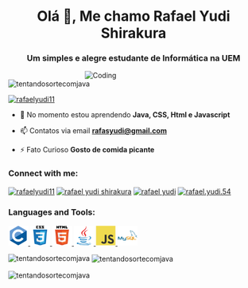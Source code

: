 <h1 align="center">Olá 👋, Me chamo Rafael Yudi Shirakura</h1>
<h3 align="center">Um simples e alegre estudante de Informática na UEM</h3>
<img align="right" alt="Coding" width="350" src="https://media.tenor.com/images/d2110c50a22020900743aaad39091499/tenor.gif">

<p align="left"> <img src="https://komarev.com/ghpvc/?username=tentandosortecomjava&label=Profile%20views&color=0e75b6&style=flat" alt="tentandosortecomjava" /> </p>

<p align="left"> <a href="https://twitter.com/rafaelyudi11" target="blank"><img src="https://img.shields.io/twitter/follow/rafaelyudi11?logo=twitter&style=for-the-badge" alt="rafaelyudi11" /></a> </p>

- 🌱 No momento estou aprendendo **Java, CSS, Html e Javascript**

- 📫 Contatos via email **rafasyudi@gmail.com**

- ⚡ Fato Curioso **Gosto de comida picante**

<h3 align="left">Connect with me:</h3>
<p align="left">
<a href="https://twitter.com/rafaelyudi11" target="blank"><img align="center" src="https://raw.githubusercontent.com/rahuldkjain/github-profile-readme-generator/master/src/images/icons/Social/twitter.svg" alt="rafaelyudi11" height="30" width="40" /></a>
<a href="https://linkedin.com/in/rafael yudi shirakura" target="blank"><img align="center" src="https://raw.githubusercontent.com/rahuldkjain/github-profile-readme-generator/master/src/images/icons/Social/linked-in-alt.svg" alt="rafael yudi shirakura" height="30" width="40" /></a>
<a href="https://fb.com/rafael yudi" target="blank"><img align="center" src="https://raw.githubusercontent.com/rahuldkjain/github-profile-readme-generator/master/src/images/icons/Social/facebook.svg" alt="rafael yudi" height="30" width="40" /></a>
<a href="https://instagram.com/rafael.yudi.54" target="blank"><img align="center" src="https://raw.githubusercontent.com/rahuldkjain/github-profile-readme-generator/master/src/images/icons/Social/instagram.svg" alt="rafael.yudi.54" height="30" width="40" /></a>
</p>

<h3 align="left">Languages and Tools:</h3>
<p align="left"> <a href="https://www.cprogramming.com/" target="_blank" rel="noreferrer"> <img src="https://raw.githubusercontent.com/devicons/devicon/master/icons/c/c-original.svg" alt="c" width="40" height="40"/> </a> <a href="https://www.w3schools.com/css/" target="_blank" rel="noreferrer"> <img src="https://raw.githubusercontent.com/devicons/devicon/master/icons/css3/css3-original-wordmark.svg" alt="css3" width="40" height="40"/> </a> <a href="https://www.w3.org/html/" target="_blank" rel="noreferrer"> <img src="https://raw.githubusercontent.com/devicons/devicon/master/icons/html5/html5-original-wordmark.svg" alt="html5" width="40" height="40"/> </a> <a href="https://www.java.com" target="_blank" rel="noreferrer"> <img src="https://raw.githubusercontent.com/devicons/devicon/master/icons/java/java-original.svg" alt="java" width="40" height="40"/> </a> <a href="https://developer.mozilla.org/en-US/docs/Web/JavaScript" target="_blank" rel="noreferrer"> <img src="https://raw.githubusercontent.com/devicons/devicon/master/icons/javascript/javascript-original.svg" alt="javascript" width="40" height="40"/> </a> <a href="https://www.mysql.com/" target="_blank" rel="noreferrer"> <img src="https://raw.githubusercontent.com/devicons/devicon/master/icons/mysql/mysql-original-wordmark.svg" alt="mysql" width="40" height="40"/> </a> </p>

<p><img align="left" src="https://github-readme-stats.vercel.app/api/top-langs?username=tentandosortecomjava&show_icons=true&locale=en&layout=compact" alt="tentandosortecomjava" /></p>

<p>&nbsp;<img align="center" src="https://github-readme-stats.vercel.app/api?username=tentandosortecomjava&show_icons=true&locale=en" alt="tentandosortecomjava" /></p>

<p><img align="center" src="https://github-readme-streak-stats.herokuapp.com/?user=tentandosortecomjava&" alt="tentandosortecomjava" /></p>

